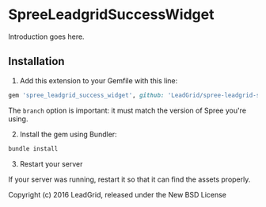 SpreeLeadgridSuccessWidget
==========================

Introduction goes here.

## Installation

1. Add this extension to your Gemfile with this line:
  ```ruby
  gem 'spree_leadgrid_success_widget', github: 'LeadGrid/spree-leadgrid-success-page-widget', branch: '3-1-stable'
  ```

  The `branch` option is important: it must match the version of Spree you're using.

2. Install the gem using Bundler:
  ```ruby
  bundle install
  ```

3. Restart your server

  If your server was running, restart it so that it can find the assets properly.

Copyright (c) 2016 LeadGrid, released under the New BSD License
